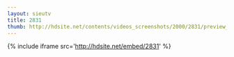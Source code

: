 ```yaml
---
layout: sieutv
title: 2831
thumb: http://hdsite.net/contents/videos_screenshots/2000/2831/preview_360p.mp4.jpg
---
```

{% include iframe src='http://hdsite.net/embed/2831' %}
 
